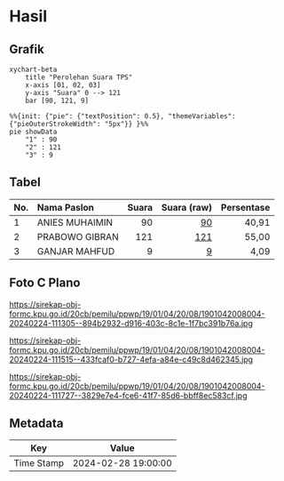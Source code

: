# Hasil

## Grafik

```mermaid
xychart-beta
    title "Perolehan Suara TPS"
    x-axis [01, 02, 03]
    y-axis "Suara" 0 --> 121
    bar [90, 121, 9]
```

```mermaid
%%{init: {"pie": {"textPosition": 0.5}, "themeVariables": {"pieOuterStrokeWidth": "5px"}} }%%
pie showData
    "1" : 90
    "2" : 121
    "3" : 9
```

## Tabel

| No. | Nama Paslon    | Suara | Suara (raw) | Persentase |
|:--- |:-------------- | -----:| -----------:| ----------:|
| 1   | ANIES MUHAIMIN | 90    | [90][p-1]   | 40,91      |
| 2   | PRABOWO GIBRAN | 121   | [121][p-2]  | 55,00      |
| 3   | GANJAR MAHFUD  | 9     | [9][p-3]    | 4,09       |


[p-1]: https://github.com/gigit-pemilu/pemilu-2024-19-kepulauan-bangka-belitung/blob/main/pilpres/hitung-suara/sub/19-kepulauan-bangka-belitung/sub/01-bangka/sub/04-mendo-barat/sub/2008-kemuja/sub/004-tps/sub/paslon-1.txt
[p-2]: https://github.com/gigit-pemilu/pemilu-2024-19-kepulauan-bangka-belitung/blob/main/pilpres/hitung-suara/sub/19-kepulauan-bangka-belitung/sub/01-bangka/sub/04-mendo-barat/sub/2008-kemuja/sub/004-tps/sub/paslon-2.txt
[p-3]: https://github.com/gigit-pemilu/pemilu-2024-19-kepulauan-bangka-belitung/blob/main/pilpres/hitung-suara/sub/19-kepulauan-bangka-belitung/sub/01-bangka/sub/04-mendo-barat/sub/2008-kemuja/sub/004-tps/sub/paslon-3.txt

## Foto C Plano

https://sirekap-obj-formc.kpu.go.id/20cb/pemilu/ppwp/19/01/04/20/08/1901042008004-20240224-111305--894b2932-d916-403c-8c1e-1f7bc391b76a.jpg

https://sirekap-obj-formc.kpu.go.id/20cb/pemilu/ppwp/19/01/04/20/08/1901042008004-20240224-111515--433fcaf0-b727-4efa-a84e-c49c8d462345.jpg

https://sirekap-obj-formc.kpu.go.id/20cb/pemilu/ppwp/19/01/04/20/08/1901042008004-20240224-111727--3829e7e4-fce6-41f7-85d6-bbff8ec583cf.jpg


## Metadata

| Key        | Value               |
| ---------- | ------------------- |
| Time Stamp | 2024-02-28 19:00:00 |



